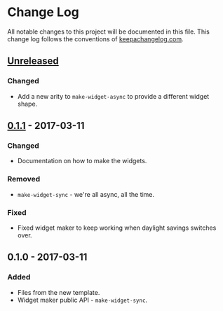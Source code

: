 # Change Log
All notable changes to this project will be documented in this file. This change log follows the conventions of [keepachangelog.com](http://keepachangelog.com/).

## [Unreleased]
### Changed
- Add a new arity to `make-widget-async` to provide a different widget shape.

## [0.1.1] - 2017-03-11
### Changed
- Documentation on how to make the widgets.

### Removed
- `make-widget-sync` - we're all async, all the time.

### Fixed
- Fixed widget maker to keep working when daylight savings switches over.

## 0.1.0 - 2017-03-11
### Added
- Files from the new template.
- Widget maker public API - `make-widget-sync`.

[Unreleased]: https://github.com/your-name/clj-hue/compare/0.1.1...HEAD
[0.1.1]: https://github.com/your-name/clj-hue/compare/0.1.0...0.1.1
